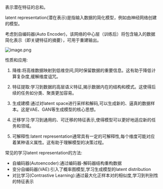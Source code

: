 表示潜在特征的总和。

latent representation(潜在表示)是指输入数据的简化模型，例如由神经网络创建的模型。

考虑到自编码器(Auto Encoder)，该网络的中心层（训练后）将包含输入的数据简化表示（即关键特征的摘要），可用于重建输出。

![image.png](https://pic-1257412153.cos.ap-nanjing.myqcloud.com/images/2024/04/09/20240409135713-0cee6e.png)

性质和应用:

1. 降维:将高维数据映射到低维空间,同时保留数据的重要信息。这有助于降低计算复杂度,缓解维度诅咒。
    
2. 特征提取:学习到数据的高层语义特征,揭示数据内在的结构和模式。这使得后续的任务如分类、聚类更加容易。
    
3. 生成建模:通过对latent space进行采样和解码,可以生成新的、逼真的数据样本。这是VAE、GAN等生成模型的核心思想。
    
4. 迁移学习:学习到通用的、可迁移的特征表示,使得模型可以更好地适应新的任务和领域。
    
5. 可解释性:latent representation通常具有一定的可解释性,每个维度可能对应着某种语义属性。这有助于理解模型的决策过程。

常见的学习latent representation的方法:

- 自编码器(Autoencoder):通过编码器-解码器结构重构数据
- 变分自编码器(VAE):引入了概率图模型,学习生成模型的latent distribution
- 对比学习(Contrastive Learning):通过最大化正样本对的相似度,学习到判别性的特征表示